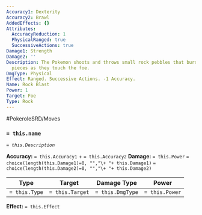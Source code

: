 ```yaml
---
Accuracy1: Dexterity
Accuracy2: Brawl
AddedEffects: {}
Attributes:
  AccuracyReduction: 1
  PhysicalRanged: true
  SuccessiveActions: true
Damage1: Strength
Damage2: ''
Description: The Pokemon shoots and throws small rock pebbles that burst into tiny
  pieces as they touch the foe.
DmgType: Physical
Effect: Ranged. Successive Actions. -1 Accuracy.
Name: Rock Blast
Power: 1
Target: Foe
Type: Rock
---
```


#PokeroleSRD/Moves

### `= this.name` 
*`= this.Description`*

**Accuracy:** `= this.Accuracy1` + `= this.Accuracy2`
**Damage:** `= this.Power` `= choice(length(this.Damage1)=0, "","\+ "+ this.Damage1)` `= choice(length(this.Damage2)=0, "","\+ "+ this.Damage2)`

| Type          | Target          | Damage Type          | Power          |
| ------------- | --------------- | ---------------- | -------------- |
| `= this.Type` | `= this.Target` | `= this.DmgType` | `= this.Power` | 

**Effect:** `= this.Effect`